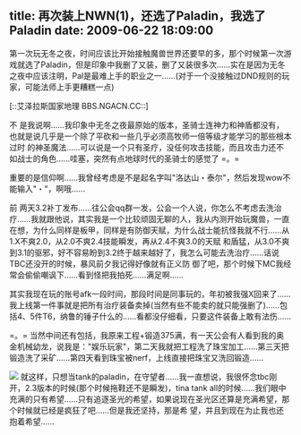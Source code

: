title: 再次装上NWN(1)，还选了Paladin，我选了Paladin
date: 2009-06-22 18:09:00
---

第一次玩无冬之夜，时间应该比开始接触魔兽世界还要早的多，那个时候第一次游戏就选了Paladin，但是印象中我删了又装，删了又装很多次……实在是因为无冬之夜中应该注明，Pal是最难上手的职业之一……(对于一个没接触过DND规则的玩家，可能法师上手更糟糕一点)

[::艾泽拉斯国家地理 BBS.NGACN.CC::]

不 是我说啊……我印象中无冬之夜最原始的版本，圣骑士连神力和神盾都没有，也就是说几乎是一个除了平砍和一些几乎必须高牧师一倍等级才能学习的那些根本过时 的神圣魔法……可以说是一个只有圣疗，没任何攻击技能，而且攻击力还不如战士的角色……哇塞，突然有点地球时代的圣骑士的感觉了 =。=

重要的是信仰啊……我曾经考虑是不是起名字叫"洛达山・泰尔"，然后发现wow不能输入"・"，啊哦……

前 两天3.2补丁发布……往公会qq群一发，公会一个人说，你怎么不考虑去洗治疗……我就跟他说，其实我是一个比较顽固无聊的人，我从内测开始玩魔兽，一直 在想，为什么同样是板甲，同样是有防御天赋，为什么战士能抗怪我就不行……从1.X不爽2.0，从2.0不爽2.4技能瞬发，再从2.4不爽3.0的天赋 和盾猛，从3.0不爽到3.1的驱邪，好不容易盼到3.2终于越来越好了，我怎么可能去洗治疗……话说TBC还没开的时候，暴风前夕我记得好像就有正义防 御了吧，那个时候下MC我经常会偷偷嘲讽下……看到怪把我拍死……满足啊……

其实我现在玩的账号afk一段时间，那段时间是同事玩的，年初被我强X回来了……我上线第一件事就是把所有治疗装备卖掉(当然有些不能卖的就只能强删了)……包括4、5件T6，纳鲁的锤子什么的……看都没仔细看，只要这件装备上敢有法伤……

=。= 当然中间还有包括，我原来工程+锻造375满，有一天公会有人看到我的奥金机械幼龙，说我是："娱乐玩家"，第二天我就把工程洗了珠宝加工……第三天把锻造洗了采矿……第四天看到珠宝被nerf，上线直接把珠宝又洗回锻造……

 ![](http://img4.ngacn.cc/ngabbs/post/smile/sad.gif) 就这样，只想当tank的paladin，在守望者……我一直想说，我很怀念tbc刚开，2.3版本的时候(那个时候拖鞋还不是瞬发)，tina tank all的时候……我们眼中充满的只有希望……只有追逐圣光的希望，如果说现在圣光区还算是充满希望，那个时候就已经是疯狂了吧……但是我还坚持，那是希 望，并且到现在为止我也还抱着希望……
